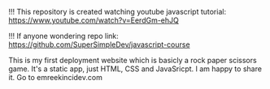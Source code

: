 !!! This repository is created watching youtube javascript tutorial: https://www.youtube.com/watch?v=EerdGm-ehJQ 

!!! If anyone wondering repo link: https://github.com/SuperSimpleDev/javascript-course


This is my first deployment website which is basicly a rock paper scissors game. It's a static app, just HTML, CSS and JavaSricpt.
I am happy to share it.
Go to emreekincidev.com
